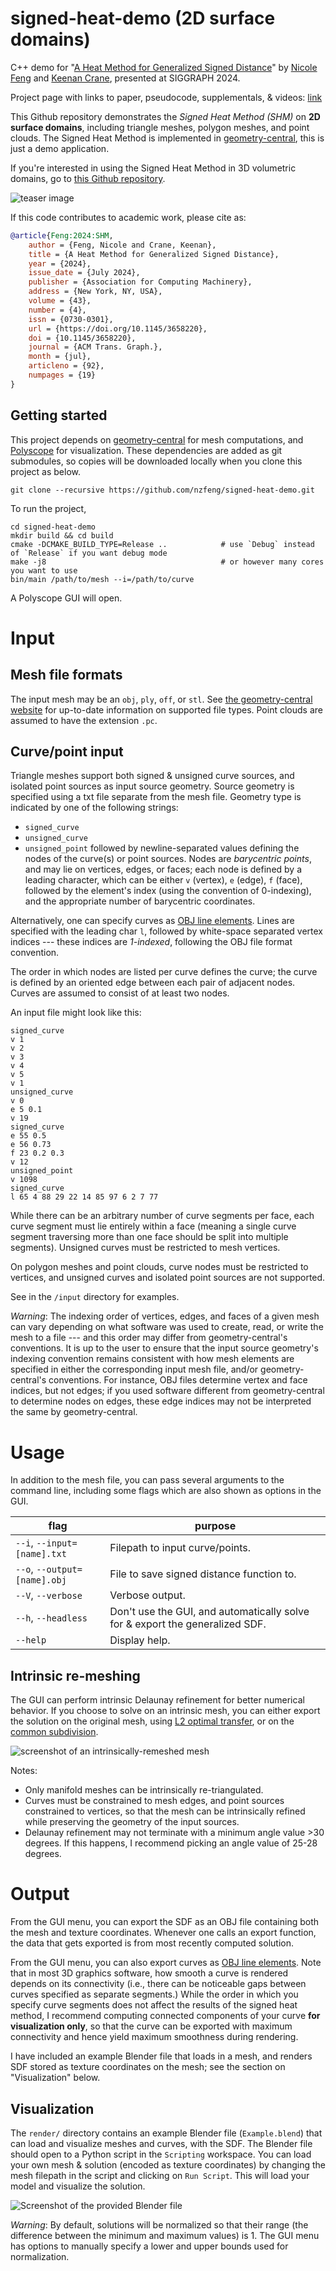 # signed-heat-demo (2D surface domains)

C++ demo for "[A Heat Method for Generalized Signed Distance](https://nzfeng.github.io/research/SignedHeatMethod/index.html)" by [Nicole Feng](https://nzfeng.github.io/index.html) and [Keenan Crane](https://www.cs.cmu.edu/~kmcrane/), presented at SIGGRAPH 2024.

Project page with links to paper, pseudocode, supplementals, & videos: [link](https://nzfeng.github.io/research/SignedHeatMethod/index.html)

This Github repository demonstrates the _Signed Heat Method (SHM)_ on **2D surface domains**, including triangle meshes, polygon meshes, and point clouds. The Signed Heat Method is implemented in [geometry-central](https://geometry-central.net/surface/algorithms/signed_heat_method/), this is just a demo application.

If you're interested in using the Signed Heat Method in 3D volumetric domains, go to [this Github repository](https://github.com/signed-heat-3d).

![teaser image](media/teaser.png)

If this code contributes to academic work, please cite as:
```bibtex
@article{Feng:2024:SHM,
    author = {Feng, Nicole and Crane, Keenan},
    title = {A Heat Method for Generalized Signed Distance},
    year = {2024},
    issue_date = {July 2024},
    publisher = {Association for Computing Machinery},
    address = {New York, NY, USA},
    volume = {43},
    number = {4},
    issn = {0730-0301},
    url = {https://doi.org/10.1145/3658220},
    doi = {10.1145/3658220},
    journal = {ACM Trans. Graph.},
    month = {jul},
    articleno = {92},
    numpages = {19}
}
```

## Getting started

This project depends on [geometry-central](https://geometry-central.net) for mesh computations, and [Polyscope](http://polyscope.run/) for visualization. These dependencies are added as git submodules, so copies will be downloaded locally when you clone this project as below.

```
git clone --recursive https://github.com/nzfeng/signed-heat-demo.git
```

To run the project,
```
cd signed-heat-demo
mkdir build && cd build
cmake -DCMAKE_BUILD_TYPE=Release ..            # use `Debug` instead of `Release` if you want debug mode
make -j8                                       # or however many cores you want to use
bin/main /path/to/mesh --i=/path/to/curve
```
A Polyscope GUI will open.

# Input

## Mesh file formats
The input mesh may be an `obj`, `ply`, `off`, or `stl`. See [the geometry-central website](https://geometry-central.net/surface/utilities/io/#reading-meshes) for up-to-date information on supported file types. Point clouds are assumed to have the extension `.pc`.

## Curve/point input

Triangle meshes support both signed & unsigned curve sources, and isolated point sources as input source geometry. Source geometry is specified using a txt file separate from the mesh file. Geometry type is indicated by one of the following strings:
* `signed_curve`
* `unsigned_curve`
* `unsigned_point`
followed by newline-separated values defining the nodes of the curve(s) or point sources. Nodes are _barycentric points_, and may lie on vertices, edges, or faces; each node is defined by a leading character, which can be either `v` (vertex), `e` (edge), `f` (face), followed by the element's index (using the convention of 0-indexing), and the appropriate number of barycentric coordinates.

Alternatively, one can specify curves as [OBJ line elements](https://en.wikipedia.org/wiki/Wavefront_.obj_file#Line_elements). Lines are specified with the leading char `l`, followed by white-space separated vertex indices --- these indices are _1-indexed_, following the OBJ file format convention.

The order in which nodes are listed per curve defines the curve; the curve is defined by an oriented edge between each pair of adjacent nodes. Curves are assumed to consist of at least two nodes.

An input file might look like this:

```
signed_curve
v 1
v 2
v 3
v 4
v 5
v 1
unsigned_curve
v 0
e 5 0.1
v 19
signed_curve
e 55 0.5
e 56 0.73
f 23 0.2 0.3
v 12
unsigned_point
v 1098
signed_curve
l 65 4 88 29 22 14 85 97 6 2 7 77
```

While there can be an arbitrary number of curve segments per face, each curve segment must lie entirely within a face (meaning a single curve segment traversing more than one face should be split into multiple segments). Unsigned curves must be restricted to mesh vertices.

On polygon meshes and point clouds, curve nodes must be restricted to vertices, and unsigned curves and isolated point sources are not supported.

See in the `/input` directory for examples.

_Warning_: The indexing order of vertices, edges, and faces of a given mesh can vary depending on what software was used to create, read, or write the mesh to a file --- and this order may differ from geometry-central's conventions. It is up to the user to ensure that the input source geometry's indexing convention remains consistent with how mesh elements are specified in either the corresponding input mesh file, and/or geometry-central's conventions. For instance, OBJ files determine vertex and face indices, but not edges; if you used software different from geometry-central to determine nodes on edges, these edge indices may not be interpreted the same by geometry-central.

# Usage

In addition to the mesh file, you can pass several arguments to the command line, including some flags which are also shown as options in the GUI.

|flag | purpose|
| ------------- |-------------|
|`--i`, `--input=[name].txt`| Filepath to input curve/points. |
|`--o`, `--output=[name].obj`| File to save signed distance function to. |
|`--V`, `--verbose`| Verbose output. |
|`--h`, `--headless`| Don't use the GUI, and automatically solve for & export the generalized SDF.|
|`--help`| Display help. |

## Intrinsic re-meshing

The GUI can perform intrinsic Delaunay refinement for better numerical behavior. If you choose to solve on an intrinsic mesh, you can either export the solution on the original mesh, using [L2 optimal transfer](http://geometry-central.net/surface/intrinsic_triangulations/function_transfer/#l2-optimal-transfer), or on the [common subdivision](https://geometry-central.net/surface/intrinsic_triangulations/common_subdivision/).

![screenshot of an intrinsically-remeshed mesh](media/IntrinsicRemesh.png)

Notes: 
* Only manifold meshes can be intrinsically re-triangulated.
* Curves must be constrained to mesh edges, and point sources constrained to vertices, so that the mesh can be intrinsically refined while preserving the geometry of the input sources.
* Delaunay refinement may not terminate with a minimum angle value >30 degrees. If this happens, I recommend picking an angle value of 25-28 degrees.

# Output

From the GUI menu, you can export the SDF as an OBJ file containing both the mesh and texture coordinates. Whenever one calls an export function, the data that gets exported is from most recently computed solution.

From the GUI menu, you can also export curves as [OBJ line elements](https://en.wikipedia.org/wiki/Wavefront_.obj_file#Line_elements). Note that in most 3D graphics software, how smooth a curve is rendered depends on its connectivity (i.e., there can be noticeable gaps between curves specified as separate segments.) While the order in which you specify curve segments does not affect the results of the signed heat method, I recommend computing connected components of your curve **for visualization only**, so that the curve can be exported with maximum connectivity and hence yield maximum smoothness during rendering. 

I have included an example Blender file that loads in a mesh, and renders SDF stored as texture coordinates on the mesh; see the section on "Visualization" below.

## Visualization

The `render/` directory contains an example Blender file (`Example.blend`) that can load and visualize meshes and curves, with the SDF. The Blender file should open to a Python script in the `Scripting` workspace. You can load your own mesh & solution (encoded as texture coordinates) by changing the mesh filepath in the script and clicking on `Run Script`. This will load your model and visualize the solution.

![Screenshot of the provided Blender file](media/Blender.png)

*Warning*: By default, solutions will be normalized so that their range (the difference between the minimum and maximum values) is 1. The GUI menu has options to manually specify a lower and upper bounds used for normalization.